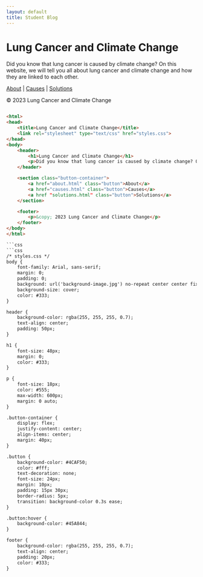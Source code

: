 ```yaml
---
layout: default
title: Student Blog
---
```

# Lung Cancer and Climate Change

Did you know that lung cancer is caused by climate change? On this website, we will tell you all about lung cancer and climate change and how they are linked to each other.

[About](about.html) | [Causes](causes.html) | [Solutions](solutions.html)

&copy; 2023 Lung Cancer and Climate Change

```html

<html>
<head>
    <title>Lung Cancer and Climate Change</title>
    <link rel="stylesheet" type="text/css" href="styles.css">
</head>
<body>
    <header>
        <h1>Lung Cancer and Climate Change</h1>
        <p>Did you know that lung cancer is caused by climate change? On this website, we will tell you all about lung cancer and climate change and how they are linked to each other.</p>
    </header>

    <section class="button-container">
        <a href="about.html" class="button">About</a>
        <a href="causes.html" class="button">Causes</a>
        <a href "solutions.html" class="button">Solutions</a>
    </section>

    <footer>
        <p>&copy; 2023 Lung Cancer and Climate Change</p>
    </footer>
</body>
</html>

```css
```css
/* styles.css */
body {
    font-family: Arial, sans-serif;
    margin: 0;
    padding: 0;
    background: url('background-image.jpg') no-repeat center center fixed;
    background-size: cover;
    color: #333;
}

header {
    background-color: rgba(255, 255, 255, 0.7);
    text-align: center;
    padding: 50px;
}

h1 {
    font-size: 48px;
    margin: 0;
    color: #333;
}

p {
    font-size: 18px;
    color: #555;
    max-width: 600px;
    margin: 0 auto;
}

.button-container {
    display: flex;
    justify-content: center;
    align-items: center;
    margin: 40px;
}

.button {
    background-color: #4CAF50;
    color: #fff;
    text-decoration: none;
    font-size: 24px;
    margin: 10px;
    padding: 15px 30px;
    border-radius: 5px;
    transition: background-color 0.3s ease;
}

.button:hover {
    background-color: #45A844;
}

footer {
    background-color: rgba(255, 255, 255, 0.7);
    text-align: center;
    padding: 20px;
    color: #333;
}